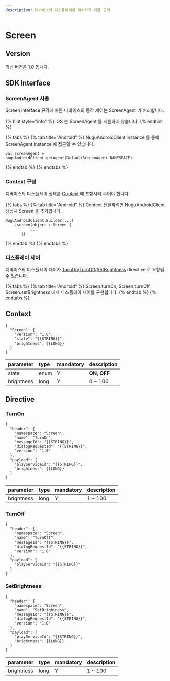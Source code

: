 ```yaml
---
description: 디바이스의 디스플레이를 제어하기 위한 규격
---
```


# Screen

## Version

최신 버전은 1.0 입니다.

## SDK Interface

### ScreenAgent 사용

Screen interface 규격에 따른 디바이스의 동작 제어는 ScreenAgent 가 처리합니다.

{% hint style="info" %}
iOS 는 ScreenAgent 를 지원하지 않습니다.
{% endhint %}

{% tabs %}
{% tab title="Android" %}
NuguAndroidClient instance 를 통해 ScreenAgent instance 에 접근할 수 있습니다.

```text
val screenAgent = nuguAndroidClient.getAgent(DefaultScreenAgent.NAMESPACE)
```
{% endtab %}
{% endtabs %}

### Context 구성

디바이스의 디스플레이 상태를 [Context](screen.md#context) 에 포함시켜 주어야 합니다.

{% tabs %}
{% tab title="Android" %}
Context 전달하려면 NuguAndroidClient 생성시 Screen 을 추가합니다.

```text
NuguAndroidClient.Builder(...)
    .screen(object : Screen {
           ...
       })
```
{% endtab %}
{% endtabs %}

### 디스플레이 제어

디바이스의 디스플레이 제어가 [TurnOn](screen.md#turnon)/[TurnOff](screen.md#turnoff)/[SetBrightness](screen.md#setbrightness) directive 로 요청될 수 있습니다.

{% tabs %}
{% tab title="Android" %}
Screen.turnOn, Screen.turnOff, Screen.setBrightness 에서 디스플레이 제어를 구현합니다.
{% endtab %}
{% endtabs %}

## Context

```text
{
  "Screen": {
    "version": "1.0",
    "state": "{{STRING}}",
    "brightness": {{LONG}}
  }
}
```

| parameter | type | mandatory | description |
| :--- | :--- | :--- | :--- |
| state | enum | Y | **ON, OFF** |
| brightness | long | Y | 0 ~ 100 |

## Directive

### TurnOn

```text
{
  "header": {
    "namespace": "Screen",
    "name": "TurnOn",
    "messageId": "{{STRING}}",
    "dialogRequestId": "{{STRING}}",
    "version": "1.0"
  },
  "payload": {
    "playServiceId": "{{STRING}}",
    "brightness": {{LONG}}
  }
}
```

| parameter | type | mandatory | description |
| :--- | :--- | :--- | :--- |
| brightness | long | Y | 1 ~ 100 |

### TurnOff

```text
{
  "header": {
    "namespace": "Screen",
    "name": "TurnOff",
    "messageId": "{{STRING}}",
    "dialogRequestId": "{{STRING}}",
    "version": "1.0"
  },
  "payload": {
    "playServiceId": "{{STRING}}"
  }
}
```

### SetBrightness

```text
{
  "header": {
    "namespace": "Screen",
    "name": "SetBrightness",
    "messageId": "{{STRING}}",
    "dialogRequestId": "{{STRING}}",
    "version": "1.0"
  },
  "payload": {
    "playServiceId": "{{STRING}}",
    "brightness": {{LONG}}
  }
}
```

| parameter | type | mandatory | description |
| :--- | :--- | :--- | :--- |
| brightness | long | Y | 1 ~ 100 |

